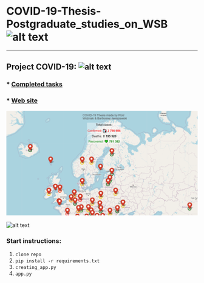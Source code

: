 # COVID-19-Thesis-Postgraduate_studies_on_WSB ![alt text](https://poplawski.legal/wp-content/uploads/2017/08/Tydzie%C5%84-Mediacji-WSB-Adwokat-Szczecin-Adam-Pop%C5%82awski.jpg "Logo WSB")
------------------------------------

## Project COVID-19: ![alt text](https://s3.amazonaws.com/ae-lane-report/wp-content/uploads/2020/03/16140821/Document.jpeg "COVID_19")


### * [Completed tasks](https://github.com/janiszewskibartlomiej/COVID-19-Thesis-Postgraduate_studies_on_WSB/blob/master/completed_tasks.md) 
      
      
### * [Web site](https://janiszewskibartlomiej.github.io/COVID-19-Thesis-Postgraduate_studies_on_WSB/)

![alt text](https://github.com/janiszewskibartlomiej/COVID-19-Thesis-Postgraduate_studies_on_WSB/blob/master/templates/2020-04-25_08h24_49.png "img map")

![alt text]( "graph")

### Start instructions:

1. `clone` `repo`
2. `pip install -r requirements.txt`
3. `creating_app.py`
4. `app.py`
